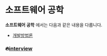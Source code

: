 # 소프트웨어 공학

**소프트웨어 공학** 에서는 다음과 같은 내용을 다룹니다.

* [개발방법론](./Methodology/README.md)



### :fire:[interview](./interview/README.md)

